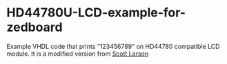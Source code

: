 # HD44780U-LCD-example-for-zedboard

Example VHDL code that prints "123456789"  on HD44780 compatible LCD module. It is a modified version from [Scott Larson](https://eewiki.net/pages/viewpage.action?pageId=4096079)